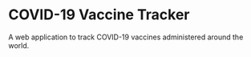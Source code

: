 # COVID-19 Vaccine Tracker

A web application to track COVID-19 vaccines administered around the world.

